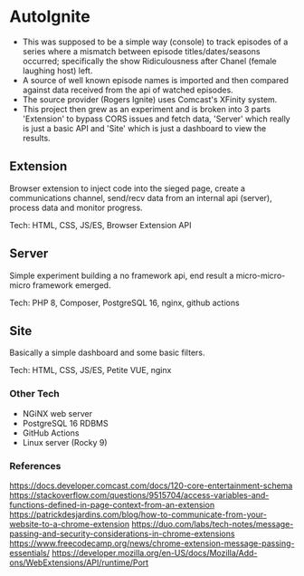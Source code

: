 # AutoIgnite

- This was supposed to be a simple way (console) to track episodes of a series where a mismatch between episode titles/dates/seasons occurred; specifically the show Ridiculousness after Chanel (female laughing host) left.
- A source of well known episode names is imported and then compared against data received from the api of watched episodes. 
- The source provider (Rogers Ignite) uses Comcast's XFinity system.
- This project then grew as an experiment and is broken into 3 parts 'Extension' to bypass CORS issues and fetch data, 'Server' which really is just a basic API and 'Site' which is just a dashboard to view the results. 


## Extension

Browser extension to inject code into the sieged page, create a communications channel, send/recv data from an internal api (server), process data and monitor progress. 

Tech: HTML, CSS, JS/ES, Browser Extension API


## Server

Simple experiment building a no framework api, end result a micro-micro-micro framework emerged. 

Tech: PHP 8, Composer, PostgreSQL 16, nginx, github actions


## Site

Basically a simple dashboard and some basic filters.

Tech: HTML, CSS, JS/ES, Petite VUE, nginx



### Other Tech

- NGiNX web server
- PostgreSQL 16 RDBMS
- GitHub Actions 
- Linux server (Rocky 9)

### References
https://docs.developer.comcast.com/docs/120-core-entertainment-schema
https://stackoverflow.com/questions/9515704/access-variables-and-functions-defined-in-page-context-from-an-extension
https://patrickdesjardins.com/blog/how-to-communicate-from-your-website-to-a-chrome-extension
https://duo.com/labs/tech-notes/message-passing-and-security-considerations-in-chrome-extensions
https://www.freecodecamp.org/news/chrome-extension-message-passing-essentials/
https://developer.mozilla.org/en-US/docs/Mozilla/Add-ons/WebExtensions/API/runtime/Port
